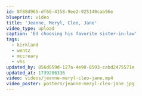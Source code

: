 ```yaml
---
id: 8f88d965-df66-4158-9ee2-925140cab96e
blueprint: video
title: 'Jeanne, Meryl, Cleo, Jane'
video_type: upload
caption: 'Ed choosing his favorite sister-in-law'
tags:
  - kirkland
  - wentz
  - mccreary
  - vhs
updated_by: 856d059d-127a-4e90-8593-cabd2475571e
updated_at: 1739206336
video: videos/jeanne-meryl-cleo-jane.mp4
video_poster: posters/jeanne-meryl-cleo-jane.jpg
---
```

